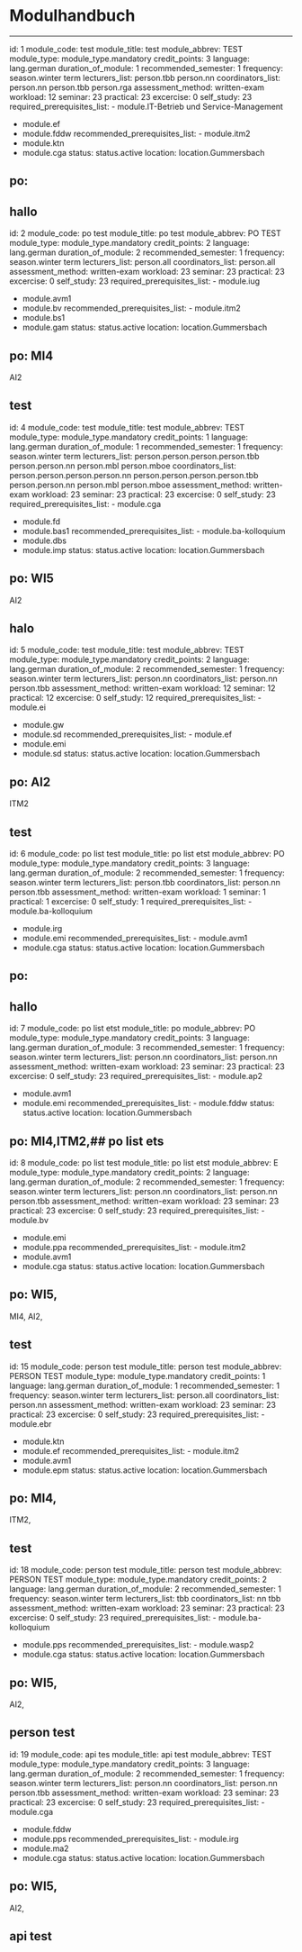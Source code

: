 
Modulhandbuch
=============


---

id: 1
module_code: test
module_title: test
module_abbrev: TEST
module_type: module_type.mandatory
credit_points: 3
language: lang.german
duration_of_module: 1
recommended_semester: 1
frequency: season.winter term
lecturers_list: person.tbb
person.nn
coordinators_list: person.nn
person.tbb
person.rga
assessment_method: written-exam
workload: 12
seminar: 23
practical: 23
excercise: 0
self_study: 23
required_prerequisites_list: - module.IT-Betrieb und Service-Management
- module.ef
- module.fddw
recommended_prerequisites_list: - module.itm2
- module.ktn
- module.cga
status: status.active
location: location.Gummersbach
## po: 
## hallo
id: 2
module_code: po test
module_title: po test
module_abbrev: PO TEST
module_type: module_type.mandatory
credit_points: 2
language: lang.german
duration_of_module: 2
recommended_semester: 1
frequency: season.winter term
lecturers_list: person.all
coordinators_list: person.all
assessment_method: written-exam
workload: 23
seminar: 23
practical: 23
excercise: 0
self_study: 23
required_prerequisites_list: - module.iug
- module.avm1
- module.bv
recommended_prerequisites_list: - module.itm2
- module.bs1
- module.gam
status: status.active
location: location.Gummersbach
## po: MI4
AI2
## test
id: 4
module_code: test
module_title: test
module_abbrev: TEST
module_type: module_type.mandatory
credit_points: 1
language: lang.german
duration_of_module: 1
recommended_semester: 1
frequency: season.winter term
lecturers_list: person.person.person.person.tbb
person.person.nn
person.mbl
person.mboe
coordinators_list: person.person.person.person.nn
person.person.person.person.tbb
person.person.nn
person.mbl
person.mboe
assessment_method: written-exam
workload: 23
seminar: 23
practical: 23
excercise: 0
self_study: 23
required_prerequisites_list: - module.cga
- module.fd
- module.bas1
recommended_prerequisites_list: - module.ba-kolloquium
- module.dbs
- module.imp
status: status.active
location: location.Gummersbach
## po: WI5
AI2
## halo
id: 5
module_code: test
module_title: test
module_abbrev: TEST
module_type: module_type.mandatory
credit_points: 2
language: lang.german
duration_of_module: 2
recommended_semester: 1
frequency: season.winter term
lecturers_list: person.nn
coordinators_list: person.nn
person.tbb
assessment_method: written-exam
workload: 12
seminar: 12
practical: 12
excercise: 0
self_study: 12
required_prerequisites_list: - module.ei
- module.gw
- module.sd
recommended_prerequisites_list: - module.ef
- module.emi
- module.sd
status: status.active
location: location.Gummersbach
## po: AI2
ITM2
## test
id: 6
module_code: po list test
module_title: po list etst
module_abbrev: PO
module_type: module_type.mandatory
credit_points: 3
language: lang.german
duration_of_module: 2
recommended_semester: 1
frequency: season.winter term
lecturers_list: person.tbb
coordinators_list: person.nn
person.tbb
assessment_method: written-exam
workload: 1
seminar: 1
practical: 1
excercise: 0
self_study: 1
required_prerequisites_list: - module.ba-kolloquium
- module.irg
- module.emi
recommended_prerequisites_list: - module.avm1
- module.cga
status: status.active
location: location.Gummersbach
## po: 
## hallo
id: 7
module_code: po list etst
module_title: po
module_abbrev: PO
module_type: module_type.mandatory
credit_points: 3
language: lang.german
duration_of_module: 3
recommended_semester: 1
frequency: season.winter term
lecturers_list: person.nn
coordinators_list: person.nn
assessment_method: written-exam
workload: 23
seminar: 23
practical: 23
excercise: 0
self_study: 23
required_prerequisites_list: - module.ap2
- module.avm1
- module.emi
recommended_prerequisites_list: - module.fddw
status: status.active
location: location.Gummersbach
## po: MI4,ITM2,## po list ets
id: 8
module_code: po list test
module_title: po list etst
module_abbrev: E
module_type: module_type.mandatory
credit_points: 2
language: lang.german
duration_of_module: 2
recommended_semester: 1
frequency: season.winter term
lecturers_list: person.nn
coordinators_list: person.nn
person.tbb
assessment_method: written-exam
workload: 23
seminar: 23
practical: 23
excercise: 0
self_study: 23
required_prerequisites_list: - module.bv
- module.emi
- module.ppa
recommended_prerequisites_list: - module.itm2
- module.avm1
- module.cga
status: status.active
location: location.Gummersbach
## po: WI5,
MI4,
AI2,
## test
id: 15
module_code: person test
module_title: person test
module_abbrev: PERSON TEST
module_type: module_type.mandatory
credit_points: 1
language: lang.german
duration_of_module: 1
recommended_semester: 1
frequency: season.winter term
lecturers_list: person.all
coordinators_list: person.nn
assessment_method: written-exam
workload: 23
seminar: 23
practical: 23
excercise: 0
self_study: 23
required_prerequisites_list: - module.ebr
- module.ktn
- module.ef
recommended_prerequisites_list: - module.itm2
- module.avm1
- module.epm
status: status.active
location: location.Gummersbach
## po: MI4,
ITM2,
## test
id: 18
module_code: person test
module_title: person test
module_abbrev: PERSON TEST
module_type: module_type.mandatory
credit_points: 2
language: lang.german
duration_of_module: 2
recommended_semester: 1
frequency: season.winter term
lecturers_list: tbb
coordinators_list: nn
tbb
assessment_method: written-exam
workload: 23
seminar: 23
practical: 23
excercise: 0
self_study: 23
required_prerequisites_list: - module.ba-kolloquium
- module.pps
recommended_prerequisites_list: - module.wasp2
- module.cga
status: status.active
location: location.Gummersbach
## po: WI5,
AI2,
## person test
id: 19
module_code: api tes
module_title: api test
module_abbrev: TEST
module_type: module_type.mandatory
credit_points: 3
language: lang.german
duration_of_module: 2
recommended_semester: 1
frequency: season.winter term
lecturers_list: person.nn
coordinators_list: person.nn
person.tbb
assessment_method: written-exam
workload: 23
seminar: 23
practical: 23
excercise: 0
self_study: 23
required_prerequisites_list: - module.cga
- module.fddw
- module.pps
recommended_prerequisites_list: - module.irg
- module.ma2
- module.cga
status: status.active
location: location.Gummersbach
## po: WI5,
AI2,
## api test